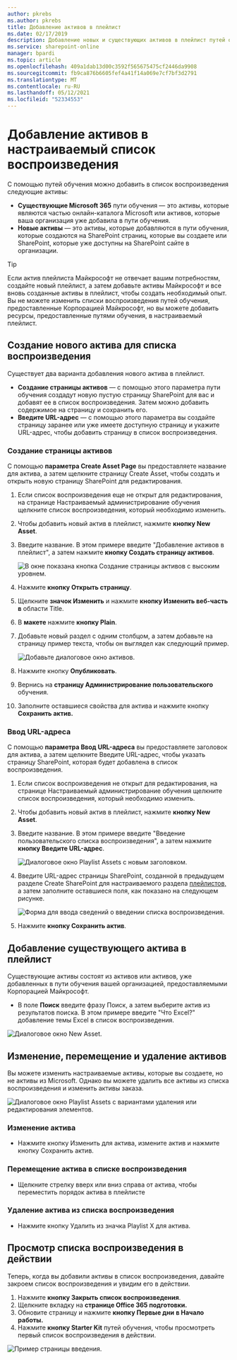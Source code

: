 ```yaml
---
author: pkrebs
ms.author: pkrebs
title: Добавление активов в плейлист
ms.date: 02/17/2019
description: Добавление новых и существующих активов в плейлист путей обучения
ms.service: sharepoint-online
manager: bpardi
ms.topic: article
ms.openlocfilehash: 409a1dab13d00c3592f565675475cf2446da9908
ms.sourcegitcommit: fb9ca876b6605fef4a41f14a069e7cf7bf3d2791
ms.translationtype: MT
ms.contentlocale: ru-RU
ms.lasthandoff: 05/12/2021
ms.locfileid: "52334553"
---
```

# <a name="add-assets-to-a-custom-playlist"></a>Добавление активов в настраиваемый список воспроизведения

С помощью путей обучения можно добавить в список воспроизведения следующие активы:

- **Существующие Microsoft 365** пути обучения — это активы, которые являются частью онлайн-каталога Microsoft или активов, которые ваша организация уже добавила в пути обучения.
- **Новые активы** — это активы, которые добавляются в пути обучения, которые создаются на SharePoint страниц, которые вы создаете или SharePoint, которые уже доступны на SharePoint сайте в организации. 

> [!TIP]
> Если актив плейлиста Майкрософт не отвечает вашим потребностям, создайте новый плейлист, а затем добавьте активы Майкрософт и все вновь созданные активы в плейлист, чтобы создать необходимый опыт. Вы не можете изменить списки воспроизведения путей обучения, предоставленные Корпорацией Майкрософт, но вы можете добавить ресурсы, предоставленные путями обучения, в настраиваемый плейлист.   

## <a name="create-a-new-asset-for-a-playlist"></a>Создание нового актива для списка воспроизведения

Существует два варианта добавления нового актива в плейлист.

- **Создание страницы активов** — с помощью этого параметра пути обучения создадут новую пустую страницу SharePoint для вас и добавят ее в список воспроизведения. Затем можно добавить содержимое на страницу и сохранить его.  
- **Введите URL-адрес** — с помощью этого параметра вы создайте страницу заранее или уже имеете доступную страницу и укажите URL-адрес, чтобы добавить страницу в список воспроизведения.

### <a name="create-asset-page"></a>Создание страницы активов 
С помощью **параметра Create Asset Page** вы предоставляете название для актива, а затем щелкните страницу Create Asset, чтобы создать и открыть новую страницу SharePoint для редактирования. 

1.  Если список воспроизведения еще не открыт для редактирования, на странице Настраиваемый администрирование обучения щелкните список воспроизведения, который необходимо изменить.  
2. Чтобы добавить новый актив в плейлист, нажмите **кнопку New Asset**. 
3. Введите название. В этом примере введите "Добавление активов в плейлист", а затем нажмите **кнопку Создать страницу активов**.

   ![В окне показана кнопка Создание страницы активов с высоким уровнем.](media/cg-addassetcreatenewpage.png)

4. Нажмите **кнопку Открыть страницу**.
5. Щелкните **значок Изменить** и нажмите **кнопку Изменить веб-часть в** области Title.
6. В **макете** нажмите **кнопку Plain**. 
7. Добавьте новый раздел с одним столбцом, а затем добавьте на страницу пример текста, чтобы он выглядел как следующий пример. 

   ![Добавьте диалоговое окно активов.](media/cg-addassetcreatenewpageedit.png)

7. Нажмите кнопку **Опубликовать**.
8. Вернись на **страницу Администрирование пользовательского** обучения. 
9. Заполните оставшиеся свойства для актива и нажмите кнопку **Сохранить актив.**

### <a name="enter-the-url"></a>Ввод URL-адреса
С помощью **параметра Ввод URL-адреса** вы предоставляете  заголовок для актива, а затем щелкните Введите URL-адрес, чтобы указать страницу SharePoint, которая будет добавлена в список воспроизведения. 

1.  Если список воспроизведения не открыт для редактирования, на странице Настраиваемый администрирование обучения щелкните список воспроизведения, который необходимо изменить.  
2. Чтобы добавить новый актив в плейлист, нажмите **кнопку New Asset**. 
3. Введите название. В этом примере введите "Введение пользовательского списка воспроизведения", а затем нажмите **кнопку Введите URL-адрес**. 

   ![Диалоговое окно Playlist Assets с новым заголовком.](media/cg-newplaylistasseturl.png)

4. Введите URL-адрес страницы SharePoint, созданной в предыдущем разделе Create SharePoint для настраиваемого раздела [плейлистов,](custom_createnewpage.md) а затем заполните оставшиеся поля, как показано на следующем рисунке.

   ![Форма для ввода сведений о введении списка воспроизведения.](media/cg-newplaylistassetdetails.png)

5. Нажмите **кнопку Сохранить актив**. 

## <a name="add-an-existing-asset-to-a-playlist"></a>Добавление существующего актива в плейлист

Существующие активы состоят из активов или активов, уже добавленных в пути обучения вашей организацией, предоставляемыми Корпорацией Майкрософт. 

- В поле **Поиск** введите фразу Поиск, а затем выберите актив из результатов поиска. В этом примере введите "Что Excel?" добавление темы Excel в список воспроизведения.

![Диалоговое окно New Asset.](media/cg-existplaylistassetsearch.png)

## <a name="edit-move-and-delete-assets"></a>Изменение, перемещение и удаление активов
Вы можете изменить настраиваемые активы, которые вы создаете, но не активы из Microsoft. Однако вы можете удалить все активы из списка воспроизведения и изменить активы заказа. 

![Диалоговое окно Playlist Assets с вариантами удаления или редактирования элементов.](media/cg-playlistassetedit.png)

### <a name="edit-an-asset"></a>Изменение актива
- Нажмите кнопку Изменить для актива, измените актив и нажмите кнопку Сохранить актив. 

### <a name="move-an-asset-in-a-playlist"></a>Перемещение актива в списке воспроизведения
- Щелкните стрелку вверх или вниз справа от актива, чтобы переместить порядок актива в плейлисте

### <a name="remove-an-asset-from-a-playlist"></a>Удаление актива из списка воспроизведения
- Нажмите кнопку Удалить из значка Playlist X для актива. 

## <a name="view-the-playlist-in-action"></a>Просмотр списка воспроизведения в действии
Теперь, когда вы добавили активы в список воспроизведения, давайте закроем список воспроизведения и увидим его в действии. 

1. Нажмите **кнопку Закрыть список воспроизведения**.
2. Щелкните вкладку на **странице Office 365 подготовки.**
3. Обновите страницу и нажмите **кнопку Первые дни** **в Начало работы.**
4. Нажмите **кнопку Starter Kit** путей обучения, чтобы просмотреть первый список воспроизведения в действии. 

![Пример страницы введения.](media/cg-addassetcheckwork.png)
